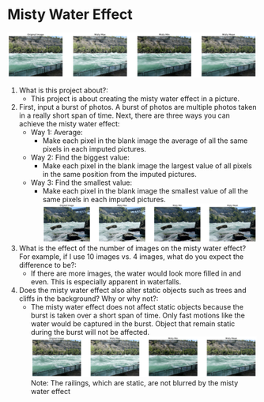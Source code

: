 
# Misty Water Effect

![Misty water effect contrast](Misty-Water-Effect-Example-3.png)

1. What is this project about?:
    - This project is about creating the misty water effect in a picture. 
2.  First, input a burst of photos. A burst of photos are multiple photos taken in a really short span of time. Next, there are three ways you can achieve the misty water effect:
    - Way 1: Average:
      - Make each pixel in the blank image the average of all the same pixels in each imputed pictures.
    - Way 2: Find the biggest value:
      - Make each pixel in the blank image the largest value of all pixels in the same position from the imputed pictures.
    - Way 3: Find the smallest value:
      - Make each pixel in the blank image the smallest value of all the same pixels in each imputed pictures.
![Misty water effect contrast](Misty-Water-Effect-Example-4.png)
3. What is the effect of the number of images on the misty water effect? For example, if I use 10 images vs. 4 images, what do you expect the difference to be?:
    - If there are more images, the water would look more filled in and even. This is especially apparent in waterfalls. 
4. Does the misty water effect also alter static objects such as trees and cliffs in the background? Why or why not?:
    - The misty water effect does not affect static objects because the burst is taken over a short span of time. Only fast motions like the water would be captured in the burst. Object that remain static during the burst will not be affected.
![Misty water effect contrast](Misty-Water-Effect-Example-3.png)
Note: The railings, which are static, are not blurred by the misty water effect
  
